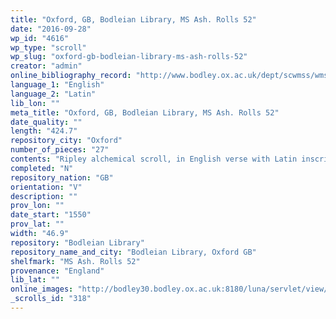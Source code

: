 ```yaml
---
title: "Oxford, GB, Bodleian Library, MS Ash. Rolls 52"
date: "2016-09-28"
wp_id: "4616"
wp_type: "scroll"
wp_slug: "oxford-gb-bodleian-library-ms-ash-rolls-52"
creator: "admin"
online_bibliography_record: "http://www.bodley.ox.ac.uk/dept/scwmss/wmss/online/medieval/ashmole/ashmole-rolls.html"
language_1: "English"
language_2: "Latin"
lib_lon: ""
meta_title: "Oxford, GB, Bodleian Library, MS Ash. Rolls 52"
date_quality: ""
length: "424.7"
repository_city: "Oxford"
number_of_pieces: "27"
contents: "Ripley alchemical scroll, in English verse with Latin inscriptions of drawings and figures. Floral Borders."
completed: "N"
repository_nation: "GB"
orientation: "V"
description: ""
prov_lon: ""
date_start: "1550"
prov_lat: ""
width: "46.9"
repository: "Bodleian Library"
repository_name_and_city: "Bodleian Library, Oxford GB"
shelfmark: "MS Ash. Rolls 52"
provenance: "England"
lib_lat: ""
online_images: "http://bodley30.bodley.ox.ac.uk:8180/luna/servlet/view/search?q=Shelfmark=%22MS.%20Ash.%20Rolls%2052%22"
_scrolls_id: "318"
---
```



